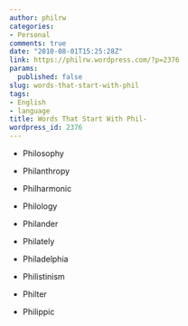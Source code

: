 ```yaml
---
author: philrw
categories:
- Personal
comments: true
date: "2010-08-01T15:25:28Z"
link: https://philrw.wordpress.com/?p=2376
params:
  published: false
slug: words-that-start-with-phil
tags:
- English
- language
title: Words That Start With Phil-
wordpress_id: 2376
---
```


* Philosophy

* Philanthropy

* Philharmonic

* Philology

* Philander

* Philately

* Philadelphia

* Philistinism

* Philter

* Philippic


